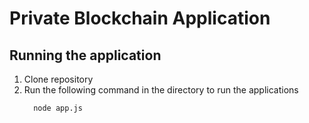 # Private Blockchain Application

## Running the application

1. Clone repository
2. Run the following command in the directory to run the applications
    ```
      node app.js  
    ```
